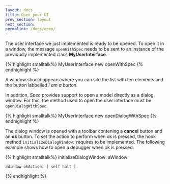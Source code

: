 ```yaml
---
layout: docs
title: Open your UI
prev_section: layout
next_section: 
permalink: /docs/open/
---
```


The user&nbsp;interface we just implemented is ready to be opened.
To open it in a window, the message `openWithSpec` needs to be sent to an instance of the previously implemented class **MyUserInterface**.

{% highlight smalltalk%}
MyUserInterface new openWithSpec
{% endhighlight %}

A window should appears where you can site the list with ten elements and the button labbelled *I am a button*.

In addition, *Spec* provides support to open a model directly as a dialog window.
For this, the method used to open the user&nbsp;interface must be `openDialogWithSpec`.

{% highlight smalltalk%}
MyUserInterface new openDialogWithSpec
{% endhighlight %}

The dialog window is opened with a toolbar contening a **cancel** button and an **ok** button.
To set the action to perform when ok is pressed, the hook method `initializeDialogWindow:` requires to be implemented.
The following example shows how to open a debugger when ok is pressed.

{% highlight smalltalk%}
initializeDialogWindow: aWindow

	aWindow okAction: [ self halt ].
{% endhighlight %}